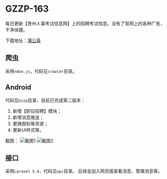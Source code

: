 # GZZP-163
每日更新【贵州人事考试信息网】上的招聘考试信息，没有了官网上的各种广告，干净快捷。

下载地址：[蒲公英](https://www.pgyer.com/gzzp)

## 爬虫

采用`ndoe.js`，代码见`crawler`目录。

## Android

代码见`Gzzp`目录，目前已完成第二版本：

1. 新增【职位招聘】模块；
2. 新增消息推送；
3. 更换图标等资源；
4. 更新UI样式等。

截图：
![截图1](http://7xrgqs.com1.z0.glb.clouddn.com/20170507_195452.png?imageView2/5/w/200/h/200/q/75|imageslim)
![截图2](http://7xrgqs.com1.z0.glb.clouddn.com/20170507_195455.png?imageView2/5/w/200/h/200/q/75|imageslim)

## 接口

采用`Laravel 5.4`，代码见`api`目录。
后续会加入网页版查看消息、管理消息等。
